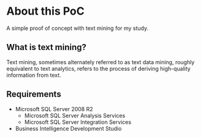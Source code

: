 About this PoC
==============

A simple proof of concept with text mining for my study.

What is text mining?
--------------------

Text mining, sometimes alternately referred to as text data mining, roughly equivalent to text analytics, refers to the process of deriving high-quality information from text.

Requirements
------------
+ Microsoft SQL Server 2008 R2
   + Microsoft SQL Server Analysis Services
   + Microsoft SQL Server Integration Services
+ Business Intelligence Development Studio




    